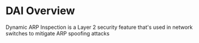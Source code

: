 # DAI Overview

Dynamic ARP Inspection is a Layer 2 security feature that's used in network switches to mitigate ARP spoofing attacks
